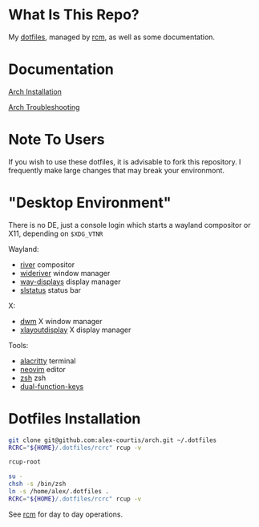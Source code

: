 # What Is This Repo?

My [dotfiles](http://dotfiles.github.io), managed by [rcm](https://github.com/thoughtbot/rcm), as well as some documentation.

# Documentation

[Arch Installation](doc/arch-install.md)

[Arch Troubleshooting](doc/arch-troubleshooting.md)

# Note To Users

If you wish to use these dotfiles, it is advisable to fork this repository. I frequently make large changes that may break your environmont.

# "Desktop Environment"

There is no DE, just a console login which starts a wayland compositor or X11, depending on `$XDG_VTNR`

Wayland:
* [river](https://github.com/riverwm/river) compositor
* [wideriver](https://github.com/riverwm/river) window manager
* [way-displays](https://github.com/alex-courtis/way-displays/) display manager
* [slstatus](https://github.com/alex-courtis/slstatus/) status bar

X:
* [dwm](https://dwm.suckless.org) X window manager
* [xlayoutdisplay](https://github.com/alex-courtis/xlayoutdisplay/) X display manager

Tools:
* [alacritty](https://github.com/alacritty/alacritty) terminal
* [neovim](https://github.com/neovim/neovim) editor
* [zsh](https://github.com/zsh-users/zsh) zsh
* [dual-function-keys](https://gitlab.com/interception/linux/plugins/dual-function-keys)

# Dotfiles Installation

```sh
git clone git@github.com:alex-courtis/arch.git ~/.dotfiles
RCRC="${HOME}/.dotfiles/rcrc" rcup -v

rcup-root

su -
chsh -s /bin/zsh
ln -s /home/alex/.dotfiles .
RCRC="${HOME}/.dotfiles/rcrc" rcup -v
```

See [rcm](https://github.com/thoughtbot/rcm) for day to day operations.


